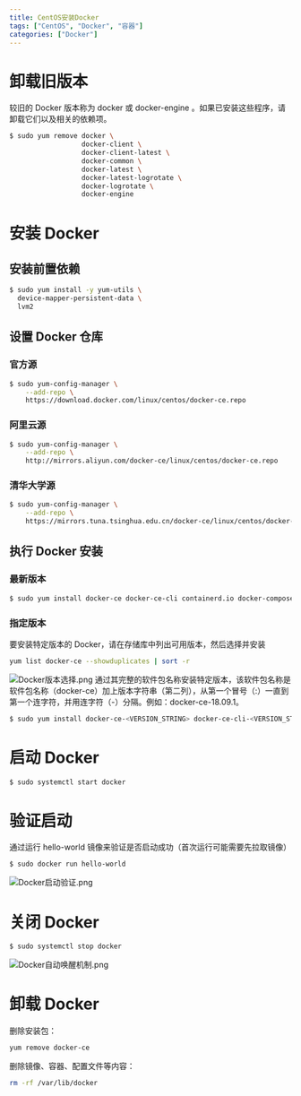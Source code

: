 ```yaml
---
title: CentOS安装Docker
tags: ["CentOS", "Docker", "容器"]
categories: ["Docker"]
---
```


# 卸载旧版本
较旧的 Docker 版本称为 docker 或 docker-engine 。如果已安装这些程序，请卸载它们以及相关的依赖项。
```bash
$ sudo yum remove docker \
                  docker-client \
                  docker-client-latest \
                  docker-common \
                  docker-latest \
                  docker-latest-logrotate \
                  docker-logrotate \
                  docker-engine
```
# 安装 Docker
## 安装前置依赖
```bash
$ sudo yum install -y yum-utils \
  device-mapper-persistent-data \
  lvm2
```
## 设置 Docker 仓库
### 官方源
```bash
$ sudo yum-config-manager \
    --add-repo \
    https://download.docker.com/linux/centos/docker-ce.repo
```
### 阿里云源
```bash
$ sudo yum-config-manager \
    --add-repo \
    http://mirrors.aliyun.com/docker-ce/linux/centos/docker-ce.repo
```
### 清华大学源
```bash
$ sudo yum-config-manager \
    --add-repo \
    https://mirrors.tuna.tsinghua.edu.cn/docker-ce/linux/centos/docker-ce.repo
```
## 执行 Docker 安装
### 最新版本
```bash
$ sudo yum install docker-ce docker-ce-cli containerd.io docker-compose-plugin
```
### 指定版本
要安装特定版本的 Docker，请在存储库中列出可用版本，然后选择并安装
```bash
yum list docker-ce --showduplicates | sort -r
```
![Docker版本选择.png](Docker版本选择.png)
通过其完整的软件包名称安装特定版本，该软件包名称是软件包名称（docker-ce）加上版本字符串（第二列），从第一个冒号（:）一直到第一个连字符，并用连字符（-）分隔。例如：docker-ce-18.09.1。
```bash
$ sudo yum install docker-ce-<VERSION_STRING> docker-ce-cli-<VERSION_STRING> containerd.io
```
# 启动 Docker
```bash
$ sudo systemctl start docker
```
# 验证启动
通过运行 hello-world 镜像来验证是否启动成功（首次运行可能需要先拉取镜像）
```bash
$ sudo docker run hello-world
```
![Docker启动验证.png](Docker启动验证.png)
# 关闭 Docker
```bash
$ sudo systemctl stop docker
```
![Docker自动唤醒机制.png](Docker自动唤醒机制.png)
# 卸载 Docker
删除安装包：
```bash
yum remove docker-ce
```
删除镜像、容器、配置文件等内容：
```bash
rm -rf /var/lib/docker
```
















